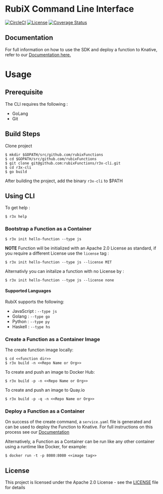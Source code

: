 # RubiX Command Line Interface
[![CircleCI](https://circleci.com/gh/rubixFunctions/r3x-cli.svg?style=svg)](https://circleci.com/gh/rubixFunctions/r3x-cli)
[![License](https://img.shields.io/badge/-Apache%202.0-blue.svg)](https://opensource.org/s/Apache-2.0)
[![Coverage Status](https://coveralls.io/repos/github/rubixFunctions/r3x-cli/badge.svg?branch=master)](https://coveralls.io/github/rubixFunctions/r3x-cli?branch=master)

## Documentation
For full information on how to use the SDK and deploy a function to Knative, refer to our [Documentation here.](https://github.com/rubixFunctions/r3x-docs/blob/master/README.md)

# Usage
## Prerequisite
The CLI requires the following :
- GoLang
- Git

## Build Steps
Clone project
```
$ mkdir $GOPATH/src/github.com/rubixFunctions
$ cd $GOPATH/src/github.com/rubixFunctions
$ git clone git@github.com:rubixFunctions/r3x-cli.git
$ cd r3x-cli
$ go build
```
After building the project, add the binary `r3x-cli` to $PATH

## Using CLI
To get help :
```
$ r3x help
```
### Bootstrap a Function as a Container
```
$ r3x init hello-function --type js 
```
**NOTE** Function will be initialized with an Apache 2.0 License as standard, if you require a different License use the `license` tag :
```
$ r3x init hello-function --type js --license MIT
```
Alternativly you can initalize a function with no License by :
```
$ r3x init hello-function --type js --license none
```
#### Supported Languages 
RubiX supports the following:

- JavaScript : `--type js`
- Golang : `--type go`
- Python : `--type py`
- Haskell : `--type hs`

### Create a Function as a Container Image
The create function image locally:
```
$ cd <<function dir>>
$ r3x build -n <<Repo Name or Org>>
```
To create and push an image to Docker Hub:
```
$ r3x build -p -n <<Repo Name or Org>>

```
To create and push an image to Quay.io
```
$ r3x build -p -q -n <<Repo Name or Org>>
```

### Deploy a Function as a Container 
On success of the create command, a `service.yaml` file is generated and can be used to deploy the Function to Knative. For full instructions on this process see our [Documentation](https://github.com/rubixFunctions/r3x-docs/blob/master/install/README.md)

Alternatively, a Function as a Container can be run like any other container using a runtime like Docker, for example:
```
$ docker run -t -p 8080:8080 <<image tag>>
```


## License
This project is licensed under the Apache 2.0 License - see the [LICENSE](LICENSE) file for details

